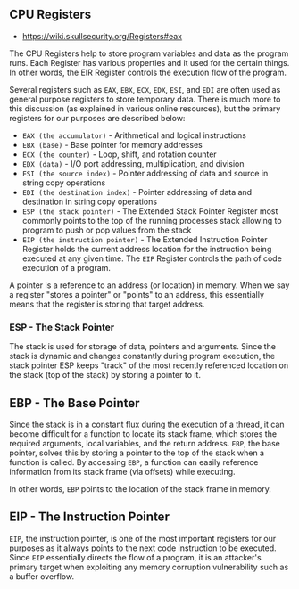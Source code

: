 ## CPU Registers

- https://wiki.skullsecurity.org/Registers#eax

The CPU Registers help to store program variables and data as the program runs.
Each Register has various properties and it used for the certain things.
In other words, the EIR Register controls the execution flow of the program.

Several registers such as `EAX`, `EBX`, `ECX`, `EDX`, `ESI`, and `EDI` are often used as general purpose registers to store temporary data. There is much more to this discussion (as explained in various online resources), but the primary registers for our purposes are described below:

- `EAX (the accumulator)` - Arithmetical and logical instructions
- `EBX (base)` - Base pointer for memory addresses
- `ECX (the counter)` - Loop, shift, and rotation counter
- `EDX (data)` - I/O port addressing, multiplication, and division
- `ESI (the source index)` - Pointer addressing of data and source in string copy operations
- `EDI (the destination index)` - Pointer addressing of data and destination in string copy operations
- `ESP (the stack pointer)` - The Extended Stack Pointer Register most commonly points to the top of the running processes stack allowing to program to push or pop values from the stack
- `EIP (the instruction pointer)` - The Extended Instruction Pointer Register holds the current address location for the instruction being executed at any given time. The `EIP` Register controls the path of code execution of a program.

A pointer is a reference to an address (or location) in memory. When we say a register "stores a pointer" or "points" to an address, this essentially means that the register is storing that target address.

### ESP - The Stack Pointer

The stack is used for storage of data, pointers and arguments. 
Since the stack is dynamic and changes constantly during program execution, the stack pointer ESP keeps "track" of the most recently referenced location on the stack (top of the stack) by storing a pointer to it.

## EBP - The Base Pointer

Since the stack is in a constant flux during the execution of a thread, it can become difficult for a function to locate its stack frame, which stores the required arguments, local variables, and the return address.
`EBP`, the base pointer, solves this by storing a pointer to the top of the stack when a function is called.
By accessing `EBP`, a function can easily reference information from its stack frame (via offsets) while executing.

In other words, `EBP` points to the location of the stack frame in memory.

## EIP - The Instruction Pointer

`EIP`, the instruction pointer, is one of the most important registers for our purposes as it always points to the next code instruction to be executed.
Since `EIP` essentially directs the flow of a program, it is an attacker's primary target when exploiting any memory corruption vulnerability such as a buffer overflow.



